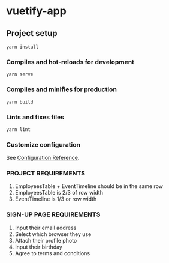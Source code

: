 # vuetify-app

## Project setup
```
yarn install
```

### Compiles and hot-reloads for development
```
yarn serve
```

### Compiles and minifies for production
```
yarn build
```

### Lints and fixes files
```
yarn lint
```

### Customize configuration
See [Configuration Reference](https://cli.vuejs.org/config/).

### PROJECT REQUIREMENTS

1. EmployeesTable + EventTimeline should be in the same row
2. EmployeesTable is 2/3 of row width
3. EventTimeline is 1/3 or row width


### SIGN-UP PAGE REQUIREMENTS

1. Input their email address
2. Select which browser they use
3. Attach their profile photo
4. Input their birthday
5. Agree to terms and conditions